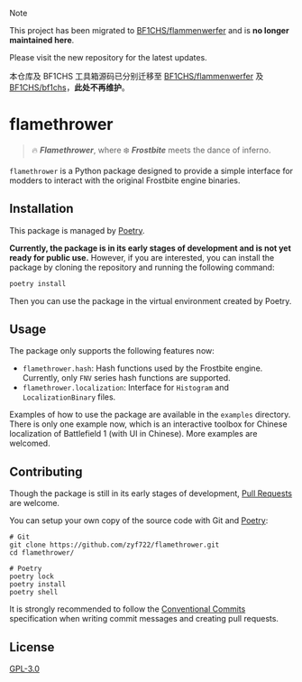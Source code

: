 > [!NOTE]
> This project has been migrated to [BF1CHS/flammenwerfer](https://github.com/BF1CHS/flammenwerfer) and is **no longer maintained here**.
> 
> Please visit the new repository for the latest updates.
> 
> 本仓库及 BF1CHS 工具箱源码已分别迁移至 [BF1CHS/flammenwerfer](https://github.com/BF1CHS/flammenwerfer) 及 [BF1CHS/bf1chs](https://github.com/BF1CHS/bf1chs)，**此处不再维护**。

# flamethrower
> 🔥 ***Flamethrower***, where ❄️ ***Frostbite*** meets the dance of inferno.

`flamethrower` is a Python package designed to provide a simple interface for modders to interact with the original Frostbite engine binaries. 

## Installation
This package is managed by [Poetry](https://python-poetry.org/).

**Currently, the package is in its early stages of development and is not yet ready for public use.** However, if you are interested, you can install the package by cloning the repository and running the following command:

```bash
poetry install
```

Then you can use the package in the virtual environment created by Poetry.

## Usage
The package only supports the following features now:

- `flamethrower.hash`: Hash functions used by the Frostbite engine. Currently, only `FNV` series hash functions are supported.
- `flamethrower.localization`: Interface for `Histogram` and `LocalizationBinary` files.

Examples of how to use the package are available in the `examples` directory. There is only one example now, which is an interactive toolbox for Chinese localization of Battlefield 1 (with UI in Chinese). More examples are welcomed.

## Contributing
Though the package is still in its early stages of development, [Pull Requests](https://github.com/zyf722/flamethrower/pulls) are welcome.

You can setup your own copy of the source code with Git and [Poetry](https://python-poetry.org/):

```shell
# Git
git clone https://github.com/zyf722/flamethrower.git
cd flamethrower/

# Poetry
poetry lock
poetry install
poetry shell
```

It is strongly recommended to follow the [Conventional Commits](https://www.conventionalcommits.org/en/v1.0.0/) specification when writing commit messages and creating pull requests.

## License
[GPL-3.0](/LICENSE)